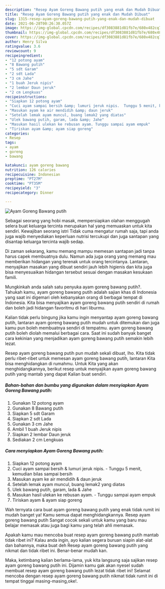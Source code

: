 ```yaml
---
description: "Resep Ayam Goreng Bawang putih yang enak dan Mudah Dibuat"
title: "Resep Ayam Goreng Bawang putih yang enak dan Mudah Dibuat"
slug: 1315-resep-ayam-goreng-bawang-putih-yang-enak-dan-mudah-dibuat
date: 2021-06-28T00:26:30.057Z
image: https://img-global.cpcdn.com/recipes/df3083881d81fb7e/680x482cq70/ayam-goreng-bawang-putih-foto-resep-utama.jpg
thumbnail: https://img-global.cpcdn.com/recipes/df3083881d81fb7e/680x482cq70/ayam-goreng-bawang-putih-foto-resep-utama.jpg
cover: https://img-global.cpcdn.com/recipes/df3083881d81fb7e/680x482cq70/ayam-goreng-bawang-putih-foto-resep-utama.jpg
author: Henry Silva
ratingvalue: 3.6
reviewcount: 9
recipeingredient:
- "12 potong ayam"
- "8 Bawang putih"
- "5 sdt Garam"
- "2 sdt Lada"
- "3 cm Jahe"
- "1 buah Jeruk nipis"
- "2 lembar Daun jeruk"
- "2 cm Lengkuas"
recipeinstructions:
- "Siapkan 12 potong ayam"
- "Cuci ayam sampai bersih &amp; lumuri jeruk nipis.  Tunggu 5 menit, kemudian bilas sampai bersih"
- "Masukan ayam ke air mendidih &amp; daun jeruk"
- "Setelah lemak ayam muncul, buang lemak2 yang diatas"
- "Ulek bawang putih, garam, lada &amp; Jahe"
- "Masukan hasil ulekan ke rebusan ayam. Tunggu sampai ayam empuk"
- "Tiriskan ayam &amp; ayam siap goreng"
categories:
- Resep
tags:
- ayam
- goreng
- bawang

katakunci: ayam goreng bawang 
nutrition: 126 calories
recipecuisine: Indonesian
preptime: "PT27M"
cooktime: "PT35M"
recipeyield: "3"
recipecategory: Dinner

---
```



![Ayam Goreng Bawang putih](https://img-global.cpcdn.com/recipes/df3083881d81fb7e/680x482cq70/ayam-goreng-bawang-putih-foto-resep-utama.jpg)

Sebagai seorang yang hobi masak, mempersiapkan olahan menggugah selera buat keluarga tercinta merupakan hal yang memuaskan untuk kita sendiri. Kewajiban seorang istri Tidak cuma mengatur rumah saja, tapi anda juga wajib menyediakan keperluan nutrisi tercukupi dan juga santapan yang disantap keluarga tercinta wajib sedap.

Di zaman  sekarang, kamu memang mampu memesan santapan jadi tanpa harus capek membuatnya dulu. Namun ada juga orang yang memang mau memberikan hidangan yang terenak untuk orang tercintanya. Lantaran, menyajikan masakan yang dibuat sendiri jauh lebih higienis dan kita juga bisa menyesuaikan hidangan tersebut sesuai dengan masakan kesukaan famili. 



Mungkinkah anda salah satu penyuka ayam goreng bawang putih?. Tahukah kamu, ayam goreng bawang putih adalah sajian khas di Indonesia yang saat ini digemari oleh kebanyakan orang di berbagai tempat di Indonesia. Kita bisa menyajikan ayam goreng bawang putih sendiri di rumah dan boleh jadi hidangan favoritmu di hari liburmu.

Kalian tidak perlu bingung jika kamu ingin menyantap ayam goreng bawang putih, lantaran ayam goreng bawang putih mudah untuk ditemukan dan juga kamu pun boleh membuatnya sendiri di tempatmu. ayam goreng bawang putih boleh diolah memalui berbagai cara. Saat ini sudah banyak banget cara kekinian yang menjadikan ayam goreng bawang putih semakin lebih lezat.

Resep ayam goreng bawang putih pun mudah sekali dibuat, lho. Kita tidak perlu ribet-ribet untuk memesan ayam goreng bawang putih, lantaran Kita bisa menghidangkan di rumahmu. Untuk Kita yang akan menghidangkannya, berikut resep untuk menyajikan ayam goreng bawang putih yang mantab yang dapat Kalian buat sendiri.

<!--inarticleads1-->

##### Bahan-bahan dan bumbu yang digunakan dalam menyiapkan Ayam Goreng Bawang putih:

1. Gunakan 12 potong ayam
1. Gunakan 8 Bawang putih
1. Siapkan 5 sdt Garam
1. Siapkan 2 sdt Lada
1. Gunakan 3 cm Jahe
1. Ambil 1 buah Jeruk nipis
1. Siapkan 2 lembar Daun jeruk
1. Sediakan 2 cm Lengkuas




<!--inarticleads2-->

##### Cara menyiapkan Ayam Goreng Bawang putih:

1. Siapkan 12 potong ayam
1. Cuci ayam sampai bersih &amp; lumuri jeruk nipis.  - Tunggu 5 menit, kemudian bilas sampai bersih
1. Masukan ayam ke air mendidih &amp; daun jeruk
1. Setelah lemak ayam muncul, buang lemak2 yang diatas
1. Ulek bawang putih, garam, lada &amp; Jahe
1. Masukan hasil ulekan ke rebusan ayam. - Tunggu sampai ayam empuk
1. Tiriskan ayam &amp; ayam siap goreng




Wah ternyata cara buat ayam goreng bawang putih yang enak tidak rumit ini mudah banget ya! Kamu semua dapat menghidangkannya. Resep ayam goreng bawang putih Sangat cocok sekali untuk kamu yang baru mau belajar memasak atau juga bagi kamu yang telah ahli memasak.

Apakah kamu mau mencoba buat resep ayam goreng bawang putih mantab tidak ribet ini? Kalau anda ingin, ayo kalian segera buruan siapin alat-alat dan bahannya, maka buat deh Resep ayam goreng bawang putih yang nikmat dan tidak ribet ini. Benar-benar mudah kan. 

Maka, ketimbang kalian berlama-lama, yuk kita langsung saja sajikan resep ayam goreng bawang putih ini. Dijamin kamu gak akan nyesel sudah membuat resep ayam goreng bawang putih lezat tidak ribet ini! Selamat mencoba dengan resep ayam goreng bawang putih nikmat tidak rumit ini di tempat tinggal masing-masing,oke!.

